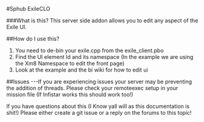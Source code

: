 #Sphub ExileCLO

###What is this?
This server side addon allows you to edit any aspect of the Exile UI.

##How do I use this?
1. You need to de-bin your exile.cpp from the exile_client.pbo
2. Find the UI element Id and its namespace (In the example we are using the Xm8 Namespace to edit the front page)
3. Look at the example and the bi wiki for how to edit ui

##Issues
---If you are experiencing issues your server may be preventing the addition of threads. Please check your remoteexec setup in
your mission file (If Infistar works this should work too!)

If you have questions about this (I Know yall will as this documentation is shit!) Please either create a git issue or a reply on the forums to this topic!
